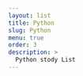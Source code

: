 ```yaml
---
layout: list
title: Python
slug: Python
menu: true
order: 3
description: >
  Python stody List
---
```

